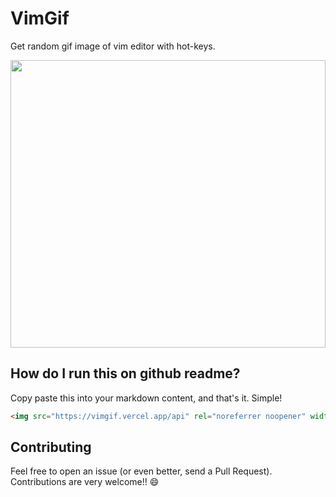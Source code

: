# VimGif

Get random gif image of vim editor with hot-keys.

<img src="https://vimgif.vercel.app/api" rel="noreferrer noopener" width="100%" height="460px"/>

## How do I run this on github readme?
Copy paste this into your markdown content, and that's it. Simple!
```md
<img src="https://vimgif.vercel.app/api" rel="noreferrer noopener" width="100%" height="460px"/>
```

## Contributing
Feel free to open an issue (or even better, send a Pull Request). Contributions are very welcome!! 😄
